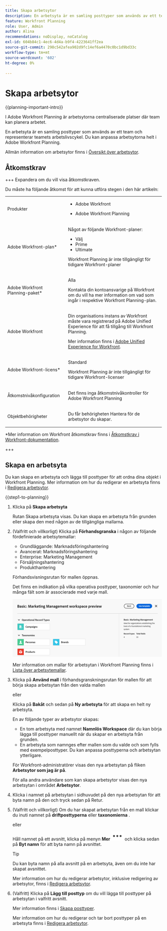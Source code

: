 ```yaml
---
title: Skapa arbetsytor
description: En arbetsyta är en samling posttyper som används av ett team och representerar teamets arbetslivscykel. Du kan anpassa arbetsytorna helt i Adobe Workfront Planning. Posttyperna är ordnade efter avsnitt på en arbetsyta.
feature: Workfront Planning
role: User, Admin
author: Alina
recommendations: noDisplay, noCatalog
exl-id: 604b84c1-4ec6-4d4a-b9f4-4223641ff2ea
source-git-commit: 298c542afea902d9fc14ef6a4470c0bc1d9bd33c
workflow-type: tm+mt
source-wordcount: '602'
ht-degree: 0%

---
```


<!--udpate the metadata with real information when making this avilable in TOC and in the left nav-->

# Skapa arbetsytor

<!--<span class="preview">The information on this page refers to functionality not yet generally available. It is available only in the Preview environment for all customers. After the monthly releases to Production, the same features are also available in the Production environment for customers who enabled fast releases. </span>   

<span class="preview">For information about fast releases, see [Enable or disable fast releases for your organization](/help/quicksilver/administration-and-setup/set-up-workfront/configure-system-defaults/enable-fast-release-process.md). </span>-->

{{planning-important-intro}}

I Adobe Workfront Planning är arbetsytorna centraliserade platser där team kan planera arbetet.

En arbetsyta är en samling posttyper som används av ett team och representerar teamets arbetslivscykel. Du kan anpassa arbetsytorna helt i Adobe Workfront Planning.

Allmän information om arbetsytor finns i [Översikt över arbetsytor](/help/quicksilver/planning/architecture/workspaces-overview.md).

## Åtkomstkrav

+++ Expandera om du vill visa åtkomstkraven.

Du måste ha följande åtkomst för att kunna utföra stegen i den här artikeln:

<table style="table-layout:auto"> 
<col> 
</col> 
<col> 
</col> 
<tbody> 
    <tr> 
<tr> 
<td> 
   <p> Produkter</p> </td> 
   <td> 
   <ul><li><p> Adobe Workfront</p></li> 
   <li><p> Adobe Workfront Planning<p></li></ul></td> 
  </tr>   
<tr> 
   <td role="rowheader"><p>Adobe Workfront-plan*</p></td> 
   <td> 
<p>Något av följande Workfront-planer:</p> 
<ul><li>Välj</li> 
<li>Prime</li> 
<li>Ultimate</li></ul> 
<p>Workfront Planning är inte tillgängligt för tidigare Workfront-planer</p> 
   </td> 
<tr> 
   <td role="rowheader"><p>Adobe Workfront Planning-paket*</p></td> 
   <td> 
<p>Alla </p> 
<p>Kontakta din kontoansvarige på Workfront om du vill ha mer information om vad som ingår i respektive Workfront Planning-plan. </p> 
   </td> 
 <tr> 
   <td role="rowheader"><p>Adobe Workfront</p></td> 
   <td> 
<p>Din organisations instans av Workfront måste vara registrerad på Adobe Unified Experience för att få tillgång till Workfront Planning.</p> 
<p>Mer information finns i <a href="/help/quicksilver/workfront-basics/navigate-workfront/workfront-navigation/adobe-unified-experience.md">Adobe Unified Experience for Workfront</a>. </p> 
   </td> 
   </tr> 
  </tr> 
  <tr> 
   <td role="rowheader"><p>Adobe Workfront-licens*</p></td> 
   <td><p> Standard </p>
   <p>Workfront Planning är inte tillgängligt för tidigare Workfront-licenser</p> 
  </td> 
  </tr> 
  <tr> 
   <td role="rowheader"><p>Åtkomstnivåkonfiguration</p></td> 
   <td> <p>Det finns inga åtkomstnivåkontroller för Adobe Workfront Planning</p>   
</td> 
  </tr> 
<tr> 
   <td role="rowheader"><p>Objektbehörigheter</p></td> 
   <td>   <p>Du får behörigheten Hantera för de arbetsytor du skapar. </p> </td> 
  </tr> 
</tbody> 
</table>

*Mer information om Workfront åtkomstkrav finns i [Åtkomstkrav i Workfront-dokumentation](/help/quicksilver/administration-and-setup/add-users/access-levels-and-object-permissions/access-level-requirements-in-documentation.md).

+++

## Skapa en arbetsyta

Du kan skapa en arbetsyta och lägga till posttyper för att ordna dina objekt i Workfront Planning. Mer information om hur du redigerar en arbetsyta finns i [Redigera arbetsytor](/help/quicksilver/planning/architecture/edit-workspaces.md).

{{step1-to-planning}}

1. Klicka på **Skapa arbetsyta**

   Rutan Skapa arbetsyta visas. Du kan skapa en arbetsyta från grunden eller skapa den med någon av de tillgängliga mallarna.

1. (Valfritt och villkorligt) Klicka på **Förhandsgranska** i någon av följande fördefinierade arbetsytemallar:

   * Grundläggande: Marknadsföringshantering
   * Avancerat: Marknadsföringshantering
   * Enterprise: Marketing Management
   * Försäljningshantering
   * Produkthantering

   Förhandsvisningsrutan för mallen öppnas.

   Det finns en indikation på vilka operativa posttyper, taxonomier och hur många fält som är associerade med varje mall.

   ![Förhandsgranska en arbetsytemall](assets/previewing-a-workspace-template.png)

   Mer information om mallar för arbetsytan i Workfront Planning finns i [Lista över arbetsytemallar](/help/quicksilver/planning/architecture/workspace-templates.md).

1. Klicka på **Använd mall** i förhandsgranskningsrutan för mallen för att börja skapa arbetsytan från den valda mallen

   eller

   Klicka på **Bakåt** och sedan på **Ny arbetsyta** för att skapa en helt ny arbetsyta.

   En av följande typer av arbetsytor skapas:

   * En tom arbetsyta med namnet **Namnlös Workspace** där du kan börja lägga till posttyper manuellt när du skapar en arbetsyta från grunden.
   * En arbetsyta som namnges efter mallen som du valde och som fylls med exempelposttyper. Du kan anpassa posttyperna och arbetsytan ytterligare.

   För Workfront-administratörer visas den nya arbetsytan på fliken **Arbetsytor som jag är på**.

   För alla andra användare som kan skapa arbetsytor visas den nya arbetsytan i området **Arbetsytor**.

1. Klicka i namnet på arbetsytan i sidhuvudet på den nya arbetsytan för att byta namn på den och tryck sedan på Retur.

1. (Valfritt och villkorligt) Om du har skapat arbetsytan från en mall klickar du inuti namnet på **driftposttyperna** eller **taxonomierna** .

   eller

   Håll namnet på ett avsnitt, klicka på menyn **Mer** ![Mer](assets/more-menu.png) och klicka sedan på **Byt namn** för att byta namn på avsnittet.

   >[!TIP]
   >
   >Du kan byta namn på alla avsnitt på en arbetsyta, även om du inte har skapat avsnittet.

   Mer information om hur du redigerar arbetsytor, inklusive redigering av arbetsytor, finns i [Redigera arbetsytor](/help/quicksilver/planning/architecture/edit-workspaces.md).

1. (Valfritt) Klicka på **Lägg till posttyp** om du vill lägga till posttyper på arbetsytan i valfritt avsnitt.

   Mer information finns i [Skapa posttyper](/help/quicksilver/planning/architecture/create-record-types.md).

   Mer information om hur du redigerar och tar bort posttyper på en arbetsyta finns i [Redigera arbetsytor](/help/quicksilver/planning/architecture/edit-workspaces.md).


